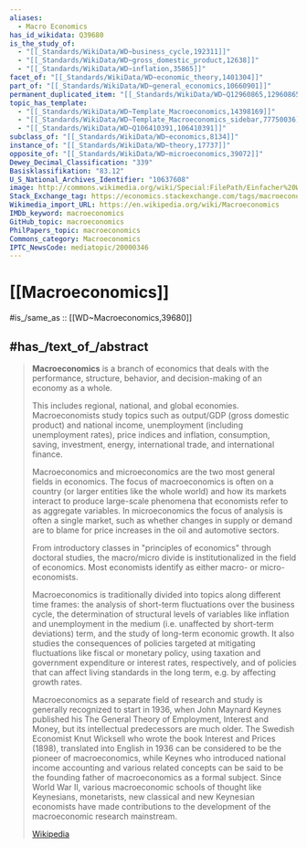 ```yaml
---
aliases:
  - Macro Economics
has_id_wikidata: Q39680
is_the_study_of:
  - "[[_Standards/WikiData/WD~business_cycle,192311]]"
  - "[[_Standards/WikiData/WD~gross_domestic_product,12638]]"
  - "[[_Standards/WikiData/WD~inflation,35865]]"
facet_of: "[[_Standards/WikiData/WD~economic_theory,1401304]]"
part_of: "[[_Standards/WikiData/WD~general_economics,10660901]]"
permanent_duplicated_item: "[[_Standards/WikiData/WD~Q12960865,12960865]]"
topic_has_template:
  - "[[_Standards/WikiData/WD~Template_Macroeconomics,14398169]]"
  - "[[_Standards/WikiData/WD~Template_Macroeconomics_sidebar,77750036]]"
  - "[[_Standards/WikiData/WD~Q106410391,106410391]]"
subclass_of: "[[_Standards/WikiData/WD~economics,8134]]"
instance_of: "[[_Standards/WikiData/WD~theory,17737]]"
opposite_of: "[[_Standards/WikiData/WD~microeconomics,39072]]"
Dewey_Decimal_Classification: "339"
Basisklassifikation: "83.12"
U_S_National_Archives_Identifier: "10637608"
image: http://commons.wikimedia.org/wiki/Special:FilePath/Einfacher%20Wirtschaftskreislauf.png
Stack_Exchange_tag: https://economics.stackexchange.com/tags/macroeconomics
Wikimedia_import_URL: https://en.wikipedia.org/wiki/Macroeconomics
IMDb_keyword: macroeconomics
GitHub_topic: macroeconomics
PhilPapers_topic: macroeconomics
Commons_category: Macroeconomics
IPTC_NewsCode: mediatopic/20000346
---
```


# [[Macroeconomics]] 

#is_/same_as :: [[WD~Macroeconomics,39680]] 

## #has_/text_of_/abstract 

> **Macroeconomics** is a branch of economics that deals with the performance, structure, behavior, 
> and decision-making of an economy as a whole. 
> 
> This includes regional, national, and global economies. 
> Macroeconomists study topics such as output/GDP (gross domestic product) and national income, 
> unemployment (including unemployment rates), price indices and inflation, consumption, 
> saving, investment, energy, international trade, and international finance.
>
> Macroeconomics and microeconomics are the two most general fields in economics. 
> The focus of macroeconomics is often on a country (or larger entities like the whole world) 
> and how its markets interact to produce large-scale phenomena that economists refer to as aggregate variables. In microeconomics the focus of analysis is often a single market, such as whether changes in supply or demand are to blame for price increases in the oil and automotive sectors. 
>
> From introductory classes in "principles of economics" through doctoral studies, the macro/micro divide is institutionalized in the field of economics. Most economists identify as either macro- or micro-economists.
>
> Macroeconomics is traditionally divided into topics along different time frames: the analysis of short-term fluctuations over the business cycle, the determination of structural levels of variables like inflation and unemployment in the medium (i.e. unaffected by short-term deviations) term, and the study of long-term economic growth. It also studies the consequences of policies targeted at mitigating fluctuations like fiscal or monetary policy, using taxation and government expenditure or interest rates, respectively, and of policies that can affect living standards in the long term, e.g. by affecting growth rates.
>
> Macroeconomics as a separate field of research and study is generally recognized to start in 1936, when John Maynard Keynes published his The General Theory of Employment, Interest and Money, but its intellectual predecessors are much older. The Swedish Economist Knut Wicksell who wrote the book Interest and Prices (1898), translated into English in 1936 can be considered to be the pioneer of macroeconomics, while Keynes who introduced national income accounting and various related concepts can be said to be the founding father of macroeconomics as a formal subject. Since World War II, various macroeconomic schools of thought like Keynesians, monetarists, new classical and new Keynesian economists have made contributions to the development of the macroeconomic research mainstream.
>
> [Wikipedia](https://en.wikipedia.org/wiki/Macroeconomics) 

